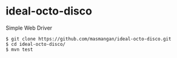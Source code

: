 # ideal-octo-disco
Simple Web Driver


    $ git clone https://github.com/masmangan/ideal-octo-disco.git  
    $ cd ideal-octo-disco/
    $ mvn test
